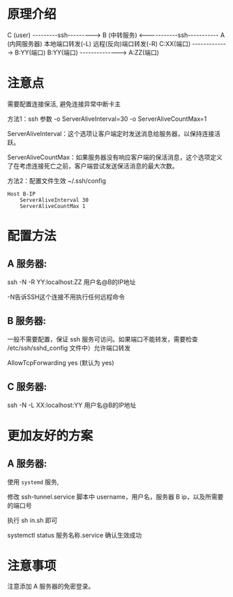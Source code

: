 # 原理介绍

C (user) ---------ssh---------> B (中转服务) <-----------ssh----------- A (内网服务器)
           本地端口转发(-L)                        远程(反向)端口转发(-R)
 C:XX(端口) -------------> B:YY(端口)    B:YY(端口)  --------------> A:ZZ(端口)

# 注意点

需要配置连接保活, 避免连接异常中断卡主

方法1：ssh 参数 -o ServerAliveInterval=30 -o ServerAliveCountMax=1

ServerAliveInterval：这个选项让客户端定时发送消息给服务器，以保持连接活跃。

ServerAliveCountMax：如果服务器没有响应客户端的保活消息，这个选项定义了在考虑连接死亡之前，客户端尝试发送保活消息的最大次数。

方法2：配置文件生效 ~/.ssh/config

```shell
Host B-IP
    ServerAliveInterval 30
    ServerAliveCountMax 1
```

# 配置方法

## A 服务器:

ssh -N -R YY:localhost:ZZ 用户名@B的IP地址

-N告诉SSH这个连接不用执行任何远程命令

## B 服务器:

一般不需要配置，保证 ssh 服务可访问。如果端口不能转发，需要检查 /etc/ssh/sshd_config 文件中）允许端口转发

AllowTcpForwarding yes    (默认为 yes)

## C 服务器:

ssh -N -L XX:localhost:YY 用户名@B的IP地址

# 更加友好的方案

## A 服务器:

使用 `systemd` 服务,

修改 ssh-tunnel.service 脚本中 username，用户名，服务器 B ip，以及所需要的端口号

执行 sh in.sh 即可

systemctl status 服务名称.service  确认生效成功

# 注意事项

注意添加 A 服务器的免密登录。
